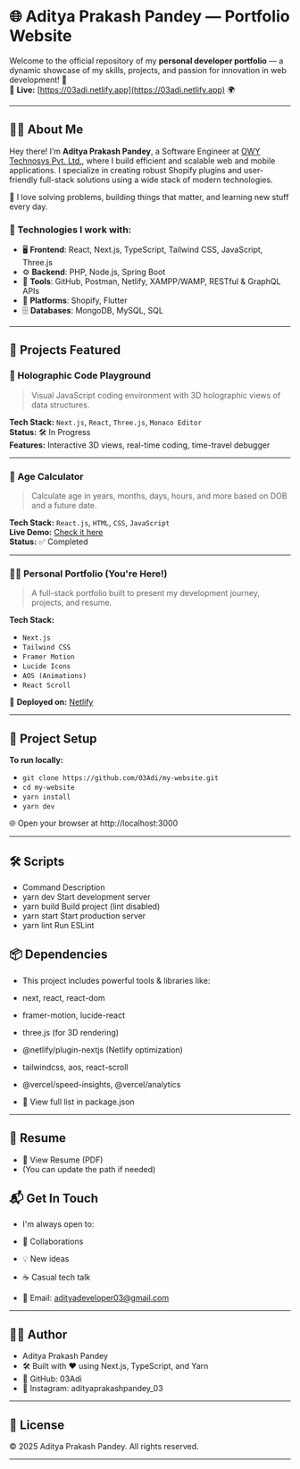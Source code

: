 # 🌐 Aditya Prakash Pandey — Portfolio Website 

Welcome to the official repository of my **personal developer portfolio** — a dynamic showcase of my skills, projects, and passion for innovation in web development! 🚀  
🔗 **Live:** [https://03adi.netlify.app](https://03adi.netlify.app) 🌍
                  
---          
         
## 👨‍💻 About Me
   
Hey there! I’m **Aditya Prakash Pandey**, a Software Engineer at [OWY Technosys Pvt. Ltd.](https://owytechnosys.com), where I build efficient and scalable web and mobile applications. I specialize in creating robust Shopify plugins and user-friendly full-stack solutions using a wide stack of modern technologies.

🧠 I love solving problems, building things that matter, and learning new stuff every day.

### 🔧 Technologies I work with:
- 🖥️ **Frontend**: React, Next.js, TypeScript, Tailwind CSS, JavaScript, Three.js  
- ⚙️ **Backend**: PHP, Node.js, Spring Boot  
- 🧩 **Tools**: GitHub, Postman, Netlify, XAMPP/WAMP, RESTful & GraphQL APIs  
- 🛒 **Platforms**: Shopify, Flutter  
- 🗄️ **Databases**: MongoDB, MySQL, SQL  

---

## 📁 Projects Featured

### 🌌 Holographic Code Playground
> Visual JavaScript coding environment with 3D holographic views of data structures.

**Tech Stack:** `Next.js`, `React`, `Three.js`, `Monaco Editor`  
**Status:** 🛠 In Progress  
**Features:** Interactive 3D views, real-time coding, time-travel debugger

---

### 📆 Age Calculator
> Calculate age in years, months, days, hours, and more based on DOB and a future date.

**Tech Stack:** `React.js`, `HTML`, `CSS`, `JavaScript`  
**Live Demo:** [Check it here](https://03adi.netlify.app)  
**Status:** ✅ Completed

---

### 👨‍🎨 Personal Portfolio (You're Here!)
> A full-stack portfolio built to present my development journey, projects, and resume.

**Tech Stack:**
- `Next.js`
- `Tailwind CSS`
- `Framer Motion`
- `Lucide Icons`
- `AOS (Animations)`
- `React Scroll`

🚀 **Deployed on:** [Netlify](https://www.netlify.com/)

---

## 🧰 Project Setup

**To run locally:**
  - `git clone https://github.com/03Adi/my-website.git`
  - `cd my-website`
  - `yarn install`
  - `yarn dev`


🌐 Open your browser at http://localhost:3000

---

## 🛠 Scripts

- Command	Description
- yarn dev	Start development server
- yarn build	Build project (lint disabled)
- yarn start	Start production server
- yarn lint	Run ESLint

## 📦 Dependencies
- This project includes powerful tools & libraries like:

- next, react, react-dom

- framer-motion, lucide-react

- three.js (for 3D rendering)

- @netlify/plugin-nextjs (Netlify optimization)

- tailwindcss, aos, react-scroll

- @vercel/speed-insights, @vercel/analytics

- 📄 View full list in package.json

---

## 📄 Resume
- 📎 View Resume (PDF)
- (You can update the path if needed)

## 📬 Get In Touch
- I'm always open to:

- 📌 Collaborations

- 💡 New ideas

- ☕️ Casual tech talk

- 📧 Email: adityadeveloper03@gmail.com

---

## 🧑‍💻 Author
- Aditya Prakash Pandey
- 🛠 Built with ❤️ using Next.js, TypeScript, and Yarn
- 🔗 GitHub: 03Adi
- 📸 Instagram: adityaprakashpandey_03

---

## 📜 License
© 2025 Aditya Prakash Pandey. All rights reserved.


---
